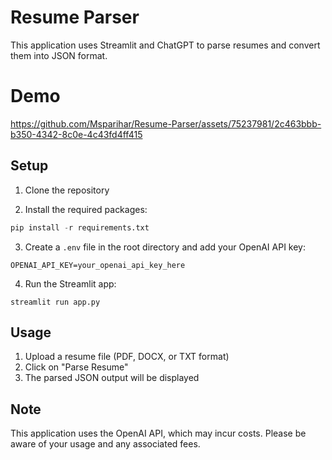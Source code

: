 # Resume Parser

This application uses Streamlit and ChatGPT to parse resumes and convert them into JSON format.

# Demo

https://github.com/Msparihar/Resume-Parser/assets/75237981/2c463bbb-b350-4342-8c0e-4c43fd4ff415

## Setup

1. Clone the repository

2. Install the required packages:

```python
pip install -r requirements.txt
```

3. Create a `.env` file in the root directory and add your OpenAI API key:

```
OPENAI_API_KEY=your_openai_api_key_here
```

4. Run the Streamlit app:

```
streamlit run app.py
```

## Usage

1. Upload a resume file (PDF, DOCX, or TXT format)
2. Click on "Parse Resume"
3. The parsed JSON output will be displayed

## Note

This application uses the OpenAI API, which may incur costs. Please be aware of your usage and any associated fees.
